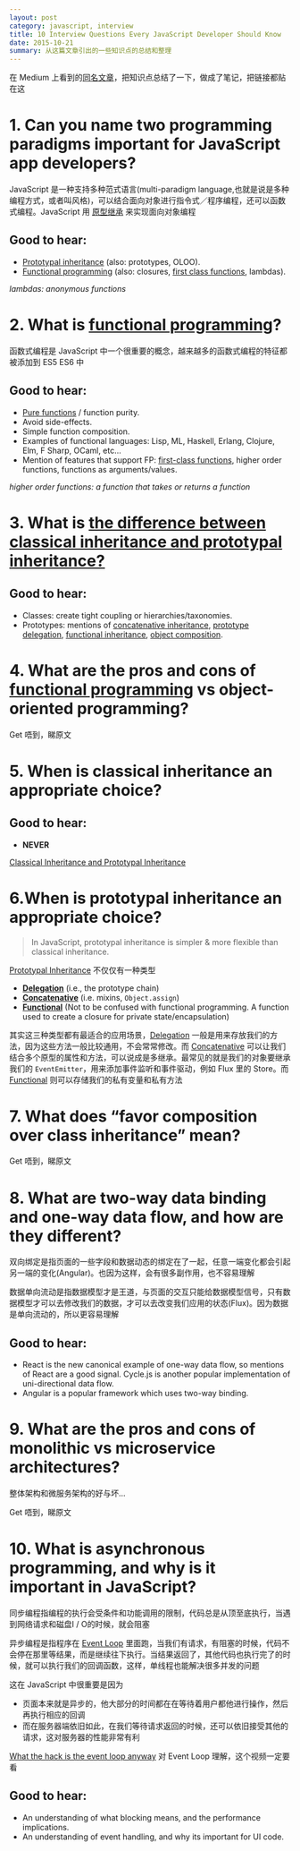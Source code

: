 ```yaml
---
layout: post
category: javascript, interview
title: 10 Interview Questions Every JavaScript Developer Should Know
date: 2015-10-21
summary: 从这篇文章引出的一些知识点的总结和整理
---
```


在 Medium 上看到的[同名文章](https://medium.com/javascript-scene/10-interview-questions-every-javascript-developer-should-know-6fa6bdf5ad95#.xlsu9ejd7)，把知识点总结了一下，做成了笔记，把链接都贴在这

# 1. Can you name two programming paradigms important for JavaScript app developers?

JavaScript 是一种支持多种范式语言(multi-paradigm language,也就是说是多种编程方式，或者叫风格)，可以结合面向对象进行指令式／程序编程，还可以函数式编程。JavaScript 用 [原型继承](https://github.com/jasonliao/prepare-for-interview/blob/master/JavaScript/prototypal-inheritance.md) 来实现面向对象编程

## Good to hear:

- [Prototypal inheritance](https://github.com/jasonliao/prepare-for-interview/blob/master/JavaScript/prototypal-inheritance.md) (also: prototypes, OLOO).
- [Functional programming](https://github.com/jasonliao/prepare-for-interview/blob/master/JavaScript/functional-programming.md) (also: closures, [first class functions](https://github.com/jasonliao/prepare-for-interview/blob/master/JavaScript/functional-programming.md#first-class-functions), lambdas).

*lambdas: anonymous functions*

# 2. What is [functional programming](https://github.com/jasonliao/prepare-for-interview/blob/master/JavaScript/functional-programming.md)?

函数式编程是 JavaScript 中一个很重要的概念，越来越多的函数式编程的特征都被添加到 ES5 ES6 中

## Good to hear:

- [Pure functions](https://github.com/jasonliao/prepare-for-interview/blob/master/JavaScript/functional-programming.md#pure-functions) / function purity.
- Avoid side-effects.
- Simple function composition.
- Examples of functional languages: Lisp, ML, Haskell, Erlang, Clojure, Elm, F Sharp, OCaml, etc…
- Mention of features that support FP: [first-class functions](https://github.com/jasonliao/prepare-for-interview/blob/master/JavaScript/functional-programming.md#first-class-functions), higher order functions, functions as arguments/values.

*higher order functions: a function that takes or returns a function*

# 3. What is [the difference between classical inheritance and prototypal inheritance?](https://github.com/jasonliao/prepare-for-interview/blob/master/JavaScript/prototypal-inheritance.md#classical-inheritance-and-prototypal-inheritance)

## Good to hear:

- Classes: create tight coupling or hierarchies/taxonomies.
- Prototypes: mentions of [concatenative inheritance](https://github.com/jasonliao/prepare-for-interview/blob/master/JavaScript/prototypal-inheritance.md#concatenative-inheritance), [prototype delegation](https://github.com/jasonliao/prepare-for-interview/blob/master/JavaScript/prototypal-inheritance.md#prototype-delegation), [functional inheritance](https://github.com/jasonliao/prepare-for-interview/blob/master/Books/JavaScript-The-Good-Parts/javascript-the-good-parts-part-2.md#how-functional-works), [object composition](https://github.com/jasonliao/prepare-for-interview/blob/master/JavaScript/prototypal-inheritance.md#inheriting-from-multiple-prototypes).

# 4. What are the pros and cons of [functional programming](https://github.com/jasonliao/prepare-for-interview/blob/master/JavaScript/functional-programming.md) vs object-oriented programming?

Get 唔到，睇原文

# 5. When is classical inheritance an appropriate choice?

## Good to hear:
- **NEVER**

[Classical Inheritance and Prototypal Inheritance](https://github.com/jasonliao/prepare-for-interview/blob/master/JavaScript/prototypal-inheritance.md#classical-inheritance-and-prototypal-inheritance)

# 6.When is prototypal inheritance an appropriate choice?

> In JavaScript, prototypal inheritance is simpler & more flexible than classical inheritance.

[Prototypal Inheritance](https://github.com/jasonliao/prepare-for-interview/blob/master/JavaScript/prototypal-inheritance.md) 不仅仅有一种类型

- [**Delegation**](https://github.com/jasonliao/prepare-for-interview/blob/master/JavaScript/prototypal-inheritance.md#prototype-delegation) (i.e., the prototype chain)
- [**Concatenative**](https://github.com/jasonliao/prepare-for-interview/blob/master/JavaScript/prototypal-inheritance.md#concatenative-inheritance) (i.e. mixins, `Object.assign`)
- [**Functional**](https://github.com/jasonliao/prepare-for-interview/blob/master/Books/JavaScript-The-Good-Parts/javascript-the-good-parts-part-2.md#how-functional-works) (Not to be confused with functional programming. A function used to create a closure for private state/encapsulation)

其实这三种类型都有最适合的应用场景，[Delegation](https://github.com/jasonliao/prepare-for-interview/blob/master/JavaScript/prototypal-inheritance.md#prototype-delegation) 一般是用来存放我们的方法，因为这些方法一般比较通用，不会常常修改。而 [Concatenative](https://github.com/jasonliao/prepare-for-interview/blob/master/JavaScript/prototypal-inheritance.md#concatenative-inheritance)  可以让我们结合多个原型的属性和方法，可以说成是多继承。最常见的就是我们的对象要继承我们的 `EventEmitter`，用来添加事件监听和事件驱动，例如 Flux 里的 Store。而 [Functional](https://github.com/jasonliao/prepare-for-interview/blob/master/Books/JavaScript-The-Good-Parts/javascript-the-good-parts-part-2.md#how-functional-works) 则可以存储我们的私有变量和私有方法

# 7. What does “favor composition over class inheritance” mean?

Get 唔到，睇原文

# 8. What are two-way data binding and one-way data flow, and how are they different?

双向绑定是指页面的一些字段和数据动态的绑定在了一起，任意一端变化都会引起另一端的变化(Angular)。也因为这样，会有很多副作用，也不容易理解

数据单向流动是指数据模型才是王道，与页面的交互只能给数据模型信号，只有数据模型才可以去修改我们的数据，才可以去改变我们应用的状态(Flux)。因为数据是单向流动的，所以更容易理解

## Good to hear:

- React is the new canonical example of one-way data flow, so mentions of React are a good signal. Cycle.js is another popular implementation of uni-directional data flow.
- Angular is a popular framework which uses two-way binding.

# 9. What are the pros and cons of monolithic vs microservice architectures?

整体架构和微服务架构的好与坏...

Get 唔到，睇原文

# 10. What is asynchronous programming, and why is it important in JavaScript?

同步编程指编程的执行会受条件和功能调用的限制，代码总是从顶至底执行，当遇到网络请求和磁盘I / O的时候，就会阻塞

异步编程是指程序在 [Event Loop](https://github.com/jasonliao/prepare-for-interview/blob/master/JavaScript/event-loop.md) 里面跑，当我们有请求，有阻塞的时候，代码不会停在那里等结果，而是继续往下执行。当结果返回了，其他代码也执行完了的时候，就可以执行我们的回调函数，这样，单线程也能解决很多并发的问题

这在 JavaScript 中很重要是因为

- 页面本来就是异步的，他大部分的时间都在在等待着用户都他进行操作，然后再执行相应的回调
- 而在服务器端依旧如此，在我们等待请求返回的时候，还可以依旧接受其他的请求，这对服务器的性能非常有利

[What the hack is the event loop anyway](https://www.youtube.com/watch?v=8aGhZQkoFbQ) 对 Event Loop 理解，这个视频一定要看

## Good to hear:

- An understanding of what blocking means, and the performance implications.
- An understanding of event handling, and why its important for UI code.
